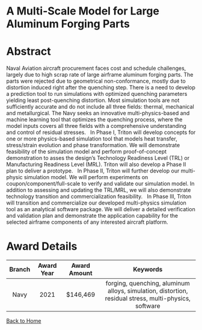 
A Multi-Scale Model for Large Aluminum Forging Parts
====================================================

# Abstract


Naval Aviation aircraft procurement faces cost and schedule challenges, largely due to high scrap rate of large airframe aluminum forging parts. The parts were rejected due to geometrical non-conformance, mostly due to distortion induced right after the quenching step. There is a need to develop a prediction tool to run simulations with optimized quenching parameters yielding least post-quenching distortion. Most simulation tools are not sufficiently accurate and do not include all three fields: thermal, mechanical and metallurgical. The Navy seeks an innovative multi-physics-based and machine learning tool that optimizes the quenching process, where the model inputs covers all three fields with a comprehensive understanding and control of residual stresses.   In Phase I, Triton will develop concepts for one or more physics-based simulation tool that models heat transfer, stress/strain evolution and phase transformation. We will demonstrate feasibility of the simulation model and perform proof-of-concept demonstration to asses the design’s Technology Readiness Level (TRL) or Manufacturing Readiness Level (MRL). Triton will also develop a Phase II plan to deliver a prototype.   In Phase II, Triton will further develop our multi-physic simulation model. We will perform experiments on coupon/component/full-scale to verify and validate our simulation model. In addition to assessing and updating the TRL/MRL, we will also demonstrate technology transition and commercialization feasibility.   In Phase III, Triton will transition and commercialize our developed multi-physics simulation tool as an analytical software package. We will deliver a detailed verification and validation plan and demonstrate the application capability for the selected airframe components of any interested aircraft platform.  

# Award Details

|Branch|Award Year|Award Amount|Keywords|
| :---: | :---: | :---: | :---: |
|Navy|2021|$146,469|forging, quenching, aluminum alloys, simulation, distortion, residual stress, multi-physics, software|
  
  


[Back to Home](https://github.com/chrischow/dod_sbir_awards#2195)